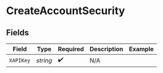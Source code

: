 # CreateAccountSecurity


## Fields

| Field              | Type               | Required           | Description        | Example            |
| ------------------ | ------------------ | ------------------ | ------------------ | ------------------ |
| `XAPIKey`          | *string*           | :heavy_check_mark: | N/A                |                    |